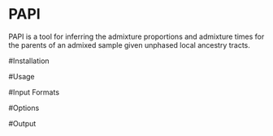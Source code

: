 # PAPI

PAPI is a tool for inferring the admixture proportions and admixture times for the parents of an admixed sample given unphased local ancestry tracts.

#Installation

#Usage

#Input Formats

#Options

#Output




